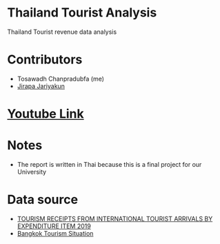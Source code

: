 # Thailand Tourist Analysis
Thailand Tourist revenue data analysis
# Contributors
- Tosawadh Chanpradubfa (me)
- [Jirapa Jariyakun](https://github.com/jirapajj)
# [Youtube Link](https://youtu.be/rs8ATz76cb8)
# Notes
- The report is written in Thai because this is a final project for our University
# Data source
- [TOURISM RECEIPTS FROM INTERNATIONAL TOURIST ARRIVALS BY EXPENDITURE ITEM 2019](https://data.go.th/dataset/tourism-receipts-2019)
- [Bangkok Tourism Situation](http://203.155.220.117:8080/BMAWWW/html_statistic/index2.php?group_id=587)

